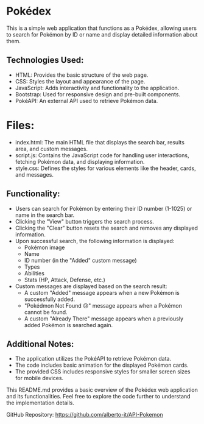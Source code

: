 # Pokédex
This is a simple web application that functions as a Pokédex, allowing users to search for Pokémon by ID or name and display detailed information about them.

## Technologies Used:
* HTML: Provides the basic structure of the web page.
* CSS: Styles the layout and appearance of the page.
* JavaScript: Adds interactivity and functionality to the application.
* Bootstrap: Used for responsive design and pre-built components.
* PokéAPI: An external API used to retrieve Pokémon data.
# Files:
* index.html: The main HTML file that displays the search bar, results area, and custom messages.
* script.js: Contains the JavaScript code for handling user interactions, fetching Pokémon data, and displaying information.
* style.css: Defines the styles for various elements like the header, cards, and messages.
## Functionality:
* Users can search for Pokémon by entering their ID number (1-1025) or name in the search bar.
* Clicking the "View" button triggers the search process.
* Clicking the "Clear" button resets the search and removes any displayed information.
* Upon successful search, the following information is displayed:
    * Pokémon image
    * Name
    * ID number (in the "Added" custom message)
    * Types
    * Abilities
    * Stats (HP, Attack, Defense, etc.)
* Custom messages are displayed based on the search result:
    * A custom "Added" message appears when a new Pokémon is successfully added.
    * "Pokédmon Not Found 😢" message appears when a Pokémon cannot be found.
    * A custom "Already There" message appears when a previously added Pokémon is searched again.
## Additional Notes:
* The application utilizes the PokéAPI to retrieve Pokémon data.
* The code includes basic animation for the displayed Pokémon cards.
* The provided CSS includes responsive styles for smaller screen sizes for mobile devices.

This README.md provides a basic overview of the Pokédex web application and its functionalities. Feel free to explore the code further to understand the implementation details.

GitHub Repository: https://github.com/alberto-it/API-Pokemon
